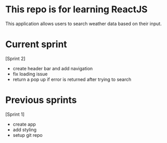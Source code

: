 # This repo is for learning ReactJS

This application allows users to search weather data based on their input.

# Current sprint

[Sprint 2]
- create header bar and add navigation
- fix loading issue 
- return a pop up if error is returned after trying to search

# Previous sprints

[Sprint 1]
- create app
- add styling
- setup git repo